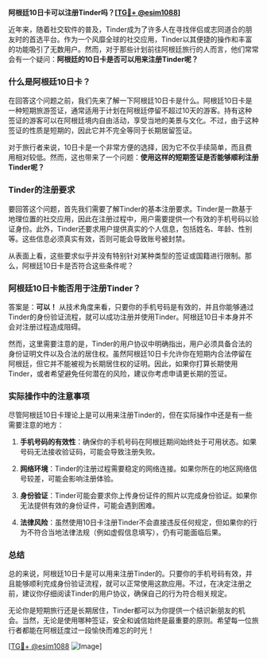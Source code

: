 **阿根廷10日卡可以注册Tinder吗？[[TG💪+ @esim1088](https://t.me/s/esim1088)]**

近年来，随着社交软件的普及，Tinder成为了许多人在寻找伴侣或志同道合的朋友时的首选平台。作为一个风靡全球的社交应用，Tinder以其便捷的操作和丰富的功能吸引了无数用户。然而，对于那些计划前往阿根廷旅行的人而言，他们常常会有一个疑问：**阿根廷的10日卡是否可以用来注册Tinder呢？**

### 什么是阿根廷10日卡？

在回答这个问题之前，我们先来了解一下阿根廷10日卡是什么。阿根廷10日卡是一种短期旅游签证，通常适用于计划在阿根廷停留不超过10天的游客。持有这种签证的游客可以在阿根廷境内自由活动，享受当地的美景与文化。不过，由于这种签证的性质是短期的，因此它并不完全等同于长期居留签证。

对于旅行者来说，10日卡是一个非常方便的选择，因为它不仅手续简单，而且费用相对较低。然而，这也带来了一个问题：**使用这样的短期签证是否能够顺利注册Tinder呢？**

### Tinder的注册要求

要回答这个问题，首先我们需要了解Tinder的基本注册要求。Tinder是一款基于地理位置的社交应用，因此在注册过程中，用户需要提供一个有效的手机号码以验证身份。此外，Tinder还要求用户提供真实的个人信息，包括姓名、年龄、性别等。这些信息必须真实有效，否则可能会导致账号被封禁。

从表面上看，这些要求似乎并没有特别针对某种类型的签证或国籍进行限制。那么，阿根廷10日卡是否符合这些条件呢？

### 阿根廷10日卡能否用于注册Tinder？

答案是：**可以！** 从技术角度来看，只要你的手机号码是有效的，并且你能够通过Tinder的身份验证流程，就可以成功注册并使用Tinder。阿根廷10日卡本身并不会对注册过程造成阻碍。

然而，这里需要注意的是，Tinder的用户协议中明确指出，用户必须具备合法的身份证明文件以及合法的居住权。虽然阿根廷10日卡允许你在短期内合法停留在阿根廷，但它并不能被视为长期居住权的证明。因此，如果你打算长期使用Tinder，或者希望避免任何潜在的风险，建议你考虑申请更长期的签证。

### 实际操作中的注意事项

尽管阿根廷10日卡理论上是可以用来注册Tinder的，但在实际操作中还是有一些需要注意的地方：

1. **手机号码的有效性**：确保你的手机号码在阿根廷期间始终处于可用状态。如果号码无法接收验证码，可能会导致注册失败。
   
2. **网络环境**：Tinder的注册过程需要稳定的网络连接。如果你所在的地区网络信号较差，可能会影响注册体验。

3. **身份验证**：Tinder可能会要求你上传身份证件的照片以完成身份验证。如果你无法提供有效的身份证件，可能会遇到困难。

4. **法律风险**：虽然使用10日卡注册Tinder不会直接违反任何规定，但如果你的行为不符合当地法律法规（例如虚假信息填写），仍有可能面临后果。

### 总结

总的来说，阿根廷10日卡是可以用来注册Tinder的。只要你的手机号码有效，并且能够顺利完成身份验证流程，就可以正常使用这款应用。不过，在决定注册之前，建议你仔细阅读Tinder的用户协议，确保自己的行为符合相关规定。

无论你是短期旅行还是长期居住，Tinder都可以为你提供一个结识新朋友的机会。当然，无论是使用哪种签证，安全和诚信始终是最重要的原则。希望每一位旅行者都能在阿根廷度过一段愉快而难忘的时光！

[[TG💪+ @esim1088](https://t.me/s/esim1088) ![Image](https://i.postimg.cc/4NQfJmqS/Snipaste-2025-05-13-00-14-12.png)]